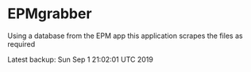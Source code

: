 # EPMgrabber
Using a database from the EPM app this application scrapes the files as required


Latest backup: Sun Sep 1 21:02:01 UTC 2019
